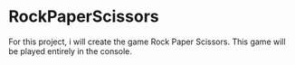 # RockPaperScissors
For this project, i will create the game Rock Paper Scissors. This game will be played entirely in the console.
